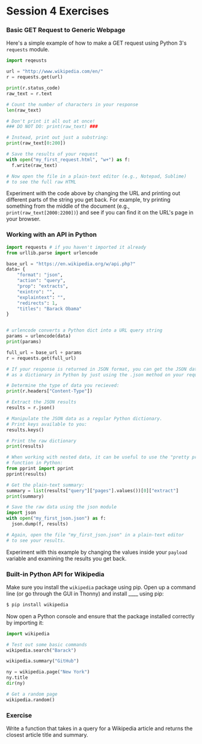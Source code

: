 # Session 4 Exercises

### Basic GET Request to Generic Webpage

Here's a simple example of how to make a GET request using Python 3's `requests` module.

```python
import reqeusts

url = "http://www.wikipedia.com/en/"
r = requests.get(url)

print(r.status_code)
raw_text = r.text

# Count the number of characters in your response
len(raw_text)

# Don't print it all out at once!
### DO NOT DO: print(raw_text) ###

# Instead, print out just a substring:
print(raw_text[0:200])

# Save the results of your request
with open("my_first_request.html", "w+") as f:
  f.write(raw_text)

# Now open the file in a plain-text editor (e.g., Notepad, Sublime)
# to see the full raw HTML

```

Experiment with the code above by changing the URL and printing out different parts of the string you get back. For example, try printing something from the middle of the document (e.g., `print(raw_text[2000:2200])`) and see if you can find it on the URL's page in your browser.

### Working with an API in Python

```python
import requests # if you haven't imported it already
from urllib.parse import urlencode

base_url = "https://en.wikipedia.org/w/api.php?"
data= {
    "format": "json",
    "action": "query",
    "prop": "extracts",
    "exintro": "",
    "explaintext": "",
    "redirects": 1,
    "titles": "Barack Obama"
}


# urlencode converts a Python dict into a URL query string
params = urlencode(data)
print(params)

full_url = base_url + params
r = requests.get(full_url)

# If your response is returned in JSON format, you can get the JSON data
# as a dictionary in Python by just using the .json method on your request object

# Determine the type of data you recieved:
print(r.headers["Content-Type"])

# Extract the JSON results
results = r.json()

# Manipulate the JSON data as a regular Python dictionary.
# Print keys available to you:
results.keys()

# Print the raw dictionary
print(results)

# When working with nested data, it can be useful to use the "pretty print"
# function in Python:
from pprint import pprint
pprint(results)

# Get the plain-text summary:
summary = list(results["query"]["pages"].values())[0]["extract"]
print(summary)

# Save the raw data using the json module
import json
with open("my_first_json.json") as f:
  json.dump(f, results)

# Again, open the file "my_first_json.json" in a plain-text editor
# to see your results.
```

Experiment with this example by changing the values inside your `payload` variable and examining the results you get back.


### Built-in Python API for Wikipedia

Make sure you install the `wikipedia` package using pip. Open up a command line (or go through the GUI in Thonny) and install ____ using pip:

```bash
$ pip install wikipedia
```

Now open a Python console and ensure that the package installed correctly by importing it:
```python
import wikipedia

# Test out some basic commands
wikipedia.search("Barack")

wikipedia.summary("GitHub")

ny = wikipedia.page("New York")
ny.title
dir(ny)

# Get a random page
wikipedia.random()

```
### Exercise

Write a function that takes in a query for a Wikipedia article and returns the closest article title and summary.
